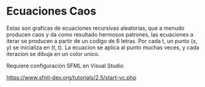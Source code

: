 # Ecuaciones Caos
Estas son graficas de ecuaciones recursivas aleatorias, que a menudo producen caos y da como resultado hermosos patrones, las ecuaciones a iterar se producen a partir de un codigo de 6 letras. Por cada t, un punto (x, y) se inicializa en (t, t). La ecuacion se aplica al punto muchas veces, y cada iteracion se dibuja en un color unico.

Requiere configuración SFML en Visual Studio

https://www.sfml-dev.org/tutorials/2.5/start-vc.php
